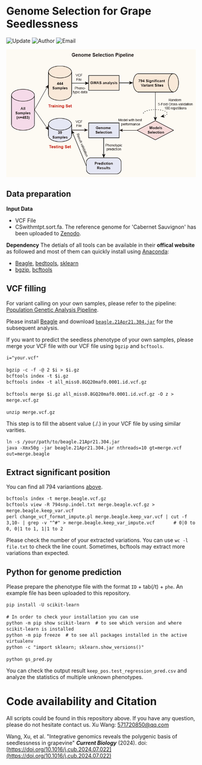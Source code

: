 # Genome Selection for Grape Seedlessness
![Update](https://img.shields.io/badge/Update-31/07/2024-green?logo=github)
![Author](https://img.shields.io/badge/Author-Xu.Wang-orange)
![Email](https://img.shields.io/badge/Email-571720850@qq.com-blue?)

![Genome Selection](https://github.com/Immortal2333/Genome_Selection_for_Grape_Seedlessness/blob/main/WorkFlow.png)

## Data preparation
**Input Data**
* VCF File
* CSwithmtpt.sort.fa. The reference genome for 'Cabernet Sauvignon' has been uploaded to [Zenodo](https://zenodo.org/doi/10.5281/zenodo.8278185).

**Dependency**
The detials of all tools can be available in their **offical website** as followed and most of them can quickly install using [Anaconda](https://anaconda.org/):
* [Beagle](https://anaconda.org/bioconda/beagle), [bedtools](https://anaconda.org/bioconda/bedtools), [sklearn](https://scikit-learn.org/)
* [bgzip](https://anaconda.org/bioconda/pbgzip), [bcftools](https://anaconda.org/bioconda/bcftools)

## VCF filling
For variant calling on your own samples, please refer to the pipeline: [Population Genetic Analysis Pipeline](https://github.com/Immortal2333/Population_Genetic_Analysis_Pipeline).

Please install [Beagle](https://anaconda.org/bioconda/beagle) and download [`beagle.21Apr21.304.jar`](https://github.com/Immortal2333/Genome_Selection_for_Grape_Seedlessness/blob/main/beagle.21Apr21.304.jar) for the subsequent analysis.

If you want to predict the seedless phenotype of your own samples, please merge your VCF file with our VCF file using `bgzip` and `bcftools`.
```
i="your.vcf"

bgzip -c -f -@ 2 $i > $i.gz
bcftools index -t $i.gz
bcftools index -t all_miss0.8GQ20maf0.0001.id.vcf.gz

bcftools merge $i.gz all_miss0.8GQ20maf0.0001.id.vcf.gz -O z >  merge.vcf.gz

unzip merge.vcf.gz
```
This step is to fill the absent value (./.) in your VCF file by using similar varities. 
```
ln -s /your/path/to/beagle.21Apr21.304.jar
java -Xmx50g -jar beagle.21Apr21.304.jar nthreads=10 gt=merge.vcf out=merge.beagle
```
## Extract significant position
You can find all 794 variantions [above](https://github.com/Immortal2333/Genome_Selection_for_Grape_Seedlessness/blob/main/794snp.indel.txt).

```
bcftools index -t merge.beagle.vcf.gz
bcftools view -R 794snp.indel.txt merge.beagle.vcf.gz > merge.beagle.keep_var.vcf
perl change_vcf_format_impute.pl merge.beagle.keep_var.vcf | cut -f 3,10- | grep -v "^#" > merge.beagle.keep_var_impute.vcf       # 0|0 to 0, 0|1 to 1, 1|1 to 2
```
Please check the number of your extracted variations. You can use `wc -l file.txt` to check the line count. Sometimes, bcftools may extract more variations than expected.

## Python for genome prediction
Please prepare the phenotype file with the format `ID` + tab(/t) + `phe`. An example file has been uploaded to this repository.

```
pip install -U scikit-learn

# In order to check your installation you can use
python -m pip show scikit-learn  # to see which version and where scikit-learn is installed
python -m pip freeze  # to see all packages installed in the active virtualenv
python -c "import sklearn; sklearn.show_versions()"

python gs_pred.py 
```
You can check the output result `keep_pos.test_regression_pred.csv` and analyze the statistics of multiple unknown phenotypes.

# Code availability and Citation
All scripts could be found in this repository above. If you have any question, please do not hesitate contact us. Xu Wang: 571720850@qq.com

Wang, Xu, et al. "Integrative genomics reveals the polygenic basis of seedlessness in grapevine" ***Current Biology*** (2024). doi: [https://doi.org/10.1016/j.cub.2024.07.022](https://doi.org/10.1016/j.cub.2024.07.022)





